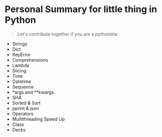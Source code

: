 # Personal Summary for little thing in Python
> Let's contribute together if you are a pythonista
 - Strings 
  - Dict
  - KeyError
  - Comprehensions
  - Lambda
  - Slicing
  - Time
  - Datetime
  - Sequence
  - *args and **kwargs
  - SHA
  - Sorted & Sort
  - pprint & json
  - Operators
  - Multithreading Speed Up
  - Class
  - Decks

